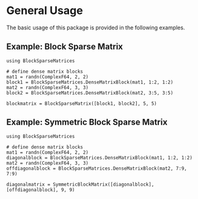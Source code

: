 
# General Usage

The basic usage of this package is provided in the following examples.

## Example: Block Sparse Matrix
```@example blocksparsematrix
using BlockSparseMatrices

# define dense matrix blocks
mat1 = randn(ComplexF64, 2, 2)
block1 = BlockSparseMatrices.DenseMatrixBlock(mat1, 1:2, 1:2)
mat2 = randn(ComplexF64, 3, 3)
block2 = BlockSparseMatrices.DenseMatrixBlock(mat2, 3:5, 3:5)

blockmatrix = BlockSparseMatrix([block1, block2], 5, 5)
```

## Example: Symmetric Block Sparse Matrix
```@example symblocksparsematrix
using BlockSparseMatrices

# define dense matrix blocks
mat1 = randn(ComplexF64, 2, 2)
diagonalblock = BlockSparseMatrices.DenseMatrixBlock(mat1, 1:2, 1:2)
mat2 = randn(ComplexF64, 3, 3)
offdiagonalblock = BlockSparseMatrices.DenseMatrixBlock(mat2, 7:9, 7:9)

diagonalmatrix = SymmetricBlockMatrix([diagonalblock], [offdiagonalblock], 9, 9)
```